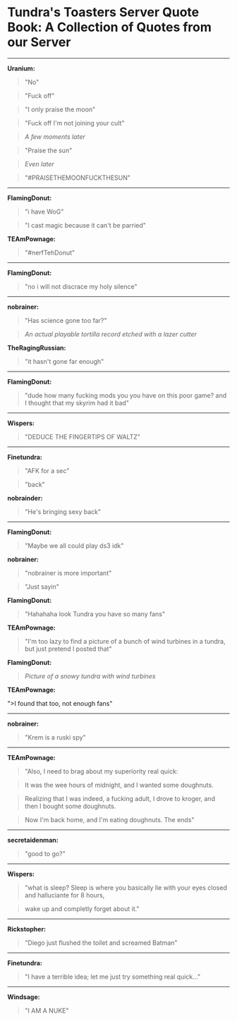 #         Tundra's Toasters Server Quote Book: A Collection of Quotes from our Server

***

**Uranium:**

>"No"

>"Fuck off"

>"I only praise the moon"

>"Fuck off I'm not joining your cult"

>*A few moments later*

>"Praise the sun"

>*Even later*

>"#PRAISETHEMOONFUCKTHESUN"

***

**FlamingDonut:**

>"i have WoG"

>"I cast magic because it can't be parried"

**TEAmPownage:**

>"#nerfTehDonut"

***

**FlamingDonut:**

>"no i will not discrace my holy silence"

***

**nobrainer:**

>"Has science gone too far?"

>*An actual playable tortilla record etched with a lazer cutter*

**TheRagingRussian:**

>"it hasn't gone far enough"

***

**FlamingDonut:**

>"dude how many fucking mods you you have on this poor game? and I thought that my skyrim had it bad"

***

**Wispers:**

>"DEDUCE THE FINGERTIPS OF WALTZ"

***

**Finetundra:**

>"AFK for a sec"

>"back"

**nobrainder:**

>"He's bringing sexy back"

***

**FlamingDonut:**

>"Maybe we all could play ds3 idk"

**nobrainer:**

>"nobrainer is more important"

>"Just sayin"

**FlamingDonut:**

>"Hahahaha look Tundra you have so many fans"

**TEAmPownage:**

>"I'm too lazy to find a picture of a bunch of wind turbines in a tundra, but just pretend I posted that"

**FlamingDonut:** 

>*Picture of a snowy tundra with wind turbines*

**TEAmPownage:**

">I found that too, not enough fans"

***

**nobrainer:**

>"Krem is a ruski spy"

***

**TEAmPownage:**

>"Also, I need to brag about my superiority real quick:

>It was the wee hours of midnight, and I wanted some doughnuts.

>Realizing that I was indeed, a fucking adult, I drove to kroger, and then I bought some doughnuts.

>Now I'm back home, and I'm eating doughnuts. The ends"

***

**secretaidenman:**

>"good to go?"

***

**Wispers:**

>"what is sleep? Sleep is where you basically lie with your eyes closed and halluciante for 8 hours,

>wake up and completly forget about it."

***

**Rickstopher:**

>"Diego just flushed the toilet and screamed Batman"

***

**Finetundra:**

>"I have a terrible idea; let me just try something real quick..."

***

**Windsage:**

>"I AM A NUKE"
